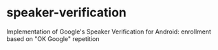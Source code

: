 # speaker-verification
Implementation of Google's Speaker Verification for Android: enrollment based on "OK Google" repetition

